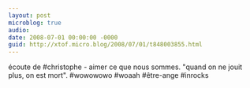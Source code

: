 ```yaml
---
layout: post
microblog: true
audio: 
date: 2008-07-01 00:00:00 -0000
guid: http://xtof.micro.blog/2008/07/01/t848003855.html
---
```

écoute de #christophe - aimer ce que nous sommes. "quand on ne jouit plus, on est mort". #wowowowo #woaah #être-ange #inrocks
